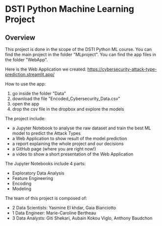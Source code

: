 # DSTI Python Machine Learning Project

## Overview
This project is done in the scope of the DSTI Python ML course.
You can find the main project in the folder "MLproject".
You can find the app files in the folder "WebApp".


Here is the Web Application we created: https://cybersecurity-attack-type-prediction.streamlit.app/

How to use the app:
1) go inside the folder "Data"
2) download the file "Encoded_Cybersecurity_Data.csv"
3) open the app
4) drop the csv file in the dropbox and explore the models


The project include:

- a Jupyter Notebook to analyse the raw dataset and train the best ML model to predict the Attack Types
- a Web Application to show result of the model prediction
- a report explaining the whole project and our decisions
- a GitHub page (where you are right now!)
- a video to show a short presentation of the Web Application


The Jupyter Notebooks include 4 parts:

- Exploratory Data Analysis
- Feature Engineering
- Encoding
- Modeling


The team of this project is composed of:

- 2 Data Scientists: Yasmine El khdar, Gaia Bianciotto
- 1 Data Engineer: Marie-Caroline Bertheau
- 3 Data Analysts: Giti Shekari, Aubain Kokou Viglo, Anthony Baudchon
